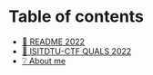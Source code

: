 # Table of contents

* [🎂 README 2022](README.md)
* [🚩 ISITDTU-CTF QUALS 2022](isitdtu-ctf-quals-2022.md)
* [❔ About me](about-me.md)
